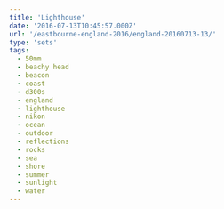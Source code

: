 ```yaml
---
title: 'Lighthouse'
date: '2016-07-13T10:45:57.000Z'
url: '/eastbourne-england-2016/england-20160713-13/'
type: 'sets'
tags:
  - 50mm
  - beachy head
  - beacon
  - coast
  - d300s
  - england
  - lighthouse
  - nikon
  - ocean
  - outdoor
  - reflections
  - rocks
  - sea
  - shore
  - summer
  - sunlight
  - water
---
```

